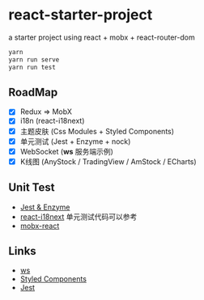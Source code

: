 # react-starter-project

a starter project using react + mobx + react-router-dom

```bash
yarn
yarn run serve
yarn run test
```

## RoadMap

- [x] Redux => MobX
- [x] i18n (react-i18next)
- [x] 主题皮肤 (Css Modules + Styled Components)
- [x] 单元测试 (Jest + Enzyme + nock)
- [x] WebSocket (**ws** 服务端示例)
- [x] K线图 (AnyStock / TradingView / AmStock / ECharts)

## Unit Test

- [Jest & Enzyme](https://semaphoreci.com/community/tutorials/how-to-test-react-and-mobx-with-jest)
- [react-i18next](https://github.com/i18next/react-i18next/blob/master/package.json) 单元测试代码可以参考
- [mobx-react](https://github.com/mobxjs/mobx-react/blob/master/test/inject.test.js)

## Links

- [ws](https://github.com/websockets/ws)
- [Styled Components](https://github.com/styled-components)
- [Jest](http://facebook.github.io/jest/)
